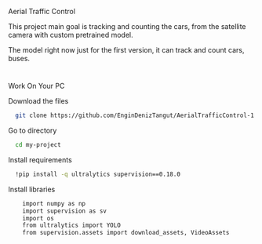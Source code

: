 Aerial Traffic Control

This project main goal is tracking and counting the cars, from the satellite camera with custom pretrained model.

The model right now just for the first version, it can track and count cars, buses.




#
Work On Your PC

Download the files

```bash
  git clone https://github.com/EnginDenizTangut/AerialTrafficControl-1.0.git
```

Go to directory

```bash
  cd my-project
```

Install requirements

```bash
  !pip install -q ultralytics supervision==0.18.0
```

Install libraries

```bash
    import numpy as np
    import supervision as sv
    import os
    from ultralytics import YOLO
    from supervision.assets import download_assets, VideoAssets
```

  
